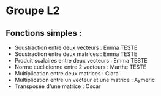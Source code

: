 # Groupe L2


## Fonctions simples :
- Soustraction entre deux vecteurs : Emma TESTE
- Soustraction entre deux matrices : Emma TESTE
- Produit scalaires entre deux vecteurs : Emma TESTE
- Norme euclidienne entre 2 vecteurs : Marthe TESTE
- Multiplication entre deux matrices : Clara
- Multiplication entre un vecteur et une matrice : Aymeric
- Transposée d'une matrice : Oscar
